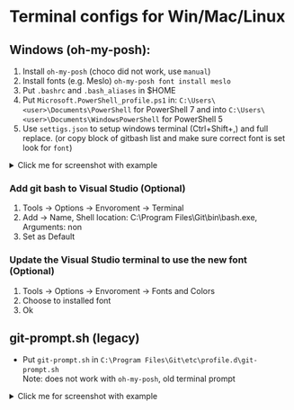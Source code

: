 # Terminal configs for Win/Mac/Linux

## Windows (oh-my-posh):
1)  Install `oh-my-posh` (choco did not work, use `manual`)
1) Install fonts (e.g. Meslo) `oh-my-posh font install meslo`
1) Put `.bashrc` and `.bash_aliases` in $HOME
1) Put `Microsoft.PowerShell_profile.ps1` in: `C:\Users\<user>\Documents\PowerShell` for PowerShell 7 and into `C:\Users\<user>\Documents\WindowsPowerShell` for PowerShell 5
1) Use `settigs.json` to setup windows terminal (Ctrl+Shift+,) and full replace.  (or copy block of gitbash list and make sure correct font is set look for `font`)

<details>
<summary>Click me for screenshot with example</summary>

### Windows terminal + git bash + oh-my-posh
![windows-example](img/win-terminal-oh-my-posh.png)
</details>

### Add git bash to Visual Studio (Optional)
1) Tools -> Options -> Envoroment -> Terminal
1) Add -> Name, Shell location: C:\Program Files\Git\bin\bash.exe, Arguments: non
1) Set as Default


### Update the Visual Studio terminal to use the new font (Optional)
1) Tools -> Options -> Envoroment -> Fonts and Colors
1) Choose to installed font
1) Ok
  
## git-prompt.sh (legacy)

- Put `git-prompt.sh` in  `C:\Program Files\Git\etc\profile.d\git-prompt.sh`   
Note: does not work with `oh-my-posh`, old terminal prompt 

<details>
<summary>Click me for screenshot with example</summary>

### Windows terminal + git bash + git-prompt.sh
![git-prompt.sh](img/prompt.jpg)
</details>

